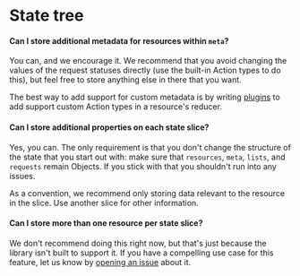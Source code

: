 # State tree

#### Can I store additional metadata for resources within `meta`?

You can, and we encourage it. We recommend that you avoid changing the values of
the request statuses directly (use the built-in Action types to do this), but
feel free to store anything else in there that you want.

The best way to add support for custom metadata is by writing
[plugins]('../guides/plugins.md') to add support custom Action types in a
resource's reducer.

#### Can I store additional properties on each state slice?

Yes, you can. The only requirement is that you don't change the structure of the
state that you start out with: make sure that `resources`, `meta`, `lists`, and
`requests` remain Objects. If you stick with that you shouldn't run into any issues.

As a convention, we recommend only storing data relevant to the resource in the
slice. Use another slice for other information.

#### Can I store more than one resource per state slice?

We don't recommend doing this right now, but that's just because the library
isn't built to support it. If you have a compelling use case for this feature,
let us know by
[opening an issue](https://github.com/jmeas/redux-resource/issues/new) about
it.
